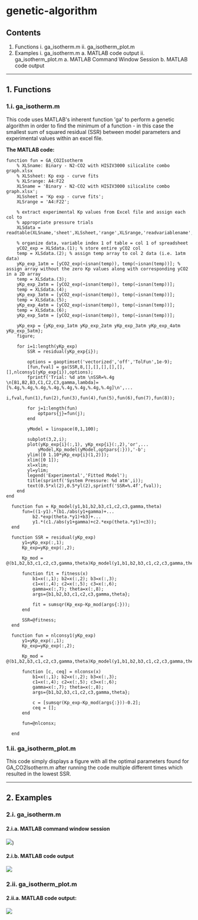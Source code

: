 # genetic-algorithm
## Contents
1. Functions
  i. ga_isotherm.m
  ii. ga_isotherm_plot.m
2. Examples
  i. ga_isotherm.m
    a. MATLAB code output
  ii. ga_isotherm_plot.m
    a. MATLAB Command Window Session
    b. MATLAB code output
***
## 1. Functions
### 1.i. ga_isotherm.m
This code uses MATLAB's inherent function 'ga' to perform a genetic algorithm in order to find the minimum of a function - in this case the smallest sum of squared residual (SSR) between model parameters and experimental values within an excel file.

**The MATLAB code:**
```
function fun = GA_CO2Isotherm
    % XLSname: Binary - N2-CO2 with HISIV3000 silicalite combo graph.xlsx
    % XLSsheet: Kp exp - curve fits
    % XLSrange: A4:F22
    XLSname = 'Binary - N2-CO2 with HISIV3000 silicalite combo graph.xlsx';
    XLSsheet = 'Kp exp - curve fits';
    XLSrange = 'A4:F22';

    % extract experimental Kp values from Excel file and assign each col to
    % appropriate pressure trials
    XLSdata = readtable(XLSname,'sheet',XLSsheet,'range',XLSrange,'readvariablename',false);

    % organize data, variable index 1 of table = col 1 of spreadsheet
    yCO2_exp = XLSdata.(1); % store entire yCO2 col
    temp = XLSdata.(2); % assign temp array to col 2 data (i.e. 1atm data)
    yKp_exp_1atm = [yCO2_exp(~isnan(temp)), temp(~isnan(temp))]; % assign array without the zero Kp values along with corresponding yCO2 in a 2D array
    temp = XLSdata.(3);
    yKp_exp_2atm = [yCO2_exp(~isnan(temp)), temp(~isnan(temp))];
    temp = XLSdata.(4);
    yKp_exp_3atm = [yCO2_exp(~isnan(temp)), temp(~isnan(temp))];
    temp = XLSdata.(5);
    yKp_exp_4atm = [yCO2_exp(~isnan(temp)), temp(~isnan(temp))];
    temp = XLSdata.(6);
    yKp_exp_5atm = [yCO2_exp(~isnan(temp)), temp(~isnan(temp))];

    yKp_exp = {yKp_exp_1atm yKp_exp_2atm yKp_exp_3atm yKp_exp_4atm yKp_exp_5atm};
    figure;

    for i=1:length(yKp_exp)
        SSR = residual(yKp_exp{i});

        options = gaoptimset('vectorized','off','TolFun',1e-9);
        [fun,fval] = ga(SSR,8,[],[],[],[],[],[],nlconsy1(yKp_exp{i}),options);
        fprintf('Trial: %d atm \nSSR=%.4g \n[B1,B2,B3,C1,C2,C3,gamma,lambda]=[%.4g,%.4g,%.4g,%.4g,%.4g,%.4g,%.4g,%.4g]\n',...
            i,fval,fun(1),fun(2),fun(3),fun(4),fun(5),fun(6),fun(7),fun(8));

        for j=1:length(fun)
            optpars{j}=fun(j);
        end

        yModel = linspace(0,1,100);

        subplot(3,2,i);
        plot(yKp_exp{i}(:,1), yKp_exp{i}(:,2),'or',...
            yModel,Kp_model(yModel,optpars{:})),'-b';
        ylim([0 1.10*yKp_exp{i}(1,2)]);
        xlim([0 1]);
        xl=xlim;
        yl=ylim;
        legend('Experimental','Fitted Model');
        title(sprintf('System Pressure: %d atm',i));
        text(0.5*xl(2),0.5*yl(2),sprintf('SSR=%.4f',fval));
    end
end

  function fun = Kp_model(y1,b1,b2,b3,c1,c2,c3,gamma,theta)
      fun=((1-y1).*(b1./abs(y1+gamma)+...
          b2.*exp(theta.*y1)+b3)+...
          y1.*(c1./abs(y1+gamma)+c2.*exp(theta.*y1)+c3));
  end

  function SSR = residual(yKp_exp)
      y1=yKp_exp(:,1);
      Kp_exp=yKp_exp(:,2);

      Kp_mod = @(b1,b2,b3,c1,c2,c3,gamma,theta)Kp_model(y1,b1,b2,b3,c1,c2,c3,gamma,theta);

      function fit = fitness(x)
          b1=x(:,1); b2=x(:,2); b3=x(:,3);
          c1=x(:,4); c2=x(:,5); c3=x(:,6);
          gamma=x(:,7); theta=x(:,8);
          args={b1,b2,b3,c1,c2,c3,gamma,theta};

          fit = sumsqr(Kp_exp-Kp_mod(args{:}));
      end

      SSR=@fitness;
  end

  function fun = nlconsy1(yKp_exp)
      y1=yKp_exp(:,1);
      Kp_exp=yKp_exp(:,2);

      Kp_mod = @(b1,b2,b3,c1,c2,c3,gamma,theta)Kp_model(y1,b1,b2,b3,c1,c2,c3,gamma,theta);

      function [c, ceq] = nlconsx(x)
          b1=x(:,1); b2=x(:,2); b3=x(:,3);
          c1=x(:,4); c2=x(:,5); c3=x(:,6);
          gamma=x(:,7); theta=x(:,8);
          args={b1,b2,b3,c1,c2,c3,gamma,theta};

          c = [sumsqr(Kp_exp-Kp_mod(args{:}))-0.2];
          ceq = [];
      end

      fun=@nlconsx;

  end
```

### 1.ii. ga_isotherm_plot.m
This code simply displays a figure with all the optimal parameters found for GA_CO2Isotherm.m after running the code multiple different times which resulted in the lowest SSR.
***
## 2. Examples
### 2.i. ga_isotherm.m
#### 2.i.a. MATLAB command window session
![](https://github.com/pamyo045/genetic-algorithm/blob/master/Resources/Image1.png))
#### 2.i.b. MATLAB code output
![](https://github.com/pamyo045/genetic-algorithm/blob/master/Resources/Image2.png)

### 2.ii. ga_isotherm_plot.m
#### 2.ii.a. MATLAB code output:
![](https://github.com/pamyo045/genetic-algorithm/blob/master/Resources/Image3.png)
